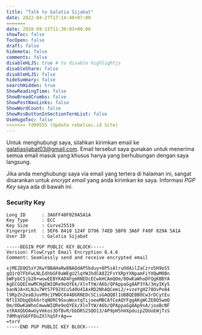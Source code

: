 ```yaml
---
title: "Talk to Galatia Sijabat"
date: 2022-04-27T17:14:40+07:00
=======
date: 2020-09-15T11:30:03+00:00
showToc: false
TocOpen: false
draft: false
hidemeta: false
comments: false
disableHLJS: true # to disable highlightjs
disableShare: false
disableHLJS: false
hideSummary: false
searchHidden: true
ShowReadingTime: false
ShowBreadCrumbs: false
ShowPostNavLinks: false
ShowWordCount: false
ShowRssButtonInSectionTermList: false
UseHugoToc: false
>>>>>>> fd99555 (Update rebelsec.id Site)
---
```




Untuk menghubungi saya, silahkan kirimkan email ke [galatiasijabat03@gmail.com](mailto:galatiasijabat03@gmail.com). Email tersebut saya gunakan untuk menerima semua email masuk yang khusus hanya yang berhubungan dengan saya langsung.

Jika anda menghubungi saya via email yang tertera di halaman ini, sangat disarankan untuk _encrypt email_ yang anda kirimkan ke saya. Informasi _PGP Key_ saya ada di bawah ini.

### Security Key

```
Long ID      : 3A6FF40F029A5A1A
Key Type     : ECC
Key Size     : Curve25519
Fingerprint  : 5EF6 8418 124F D796 74ED 5BF0 3A6F F40F 029A 5A1A
User ID      : Galatia Sijabat
```

```
-----BEGIN PGP PUBLIC KEY BLOCK-----
Version: FlowCrypt Email Encryption 8.4.6
Comment: Seamlessly send and receive encrypted email

xjMEZE0Q5xYJKwYBBAHaRw8BAQdAP5bduy+8P5sAlruOdAilZaCzro5H9oS5
gQ1rQ7FbFwLNLEdhbGF0aWEgU2lqYWJhdCA8Z2FsYXRpYXNpamFiYXQwM0Bn
bWFpbC5jb20+wowEEBYKAD4FgmRNEOcECwkHCAmQOm/0DwKaWhoDFQgKBBYA
AgECGQECmwMCHgEWIQRe9oQYEk/XlnTtW/A6b/QPAppaGgAAP3YA/3myIKy5
banNJA+XLNJu7WYS7F92XCu540U4IAxRD2NhAQCemi2/+vzeYgH278OvPo84
l9RpZn2eaBJuvM9c1PWDC844BGRNEOcSCisGAQQBl1UBBQEBB0Cw3rDCytEu
NflIXDbgQbk6rtqNDRC9GxuWoxtqTijoewMBCAfCeAQYFggAKgWCZE0Q5wmQ
Om/0DwKaWhoCmwwWIQRe9oQYEk/XlnTtW/A6b/QPAppaGgAAp9sA/joaBcNF
xtRAXQbOAwUyVmkos3DfBvR/bbDRS2SQO13/AP9pH5hHXpduipZOUoEWjTsS
78MhqVG6FFDuZXlhq5FrAg==
=txrV
-----END PGP PUBLIC KEY BLOCK-----
```
